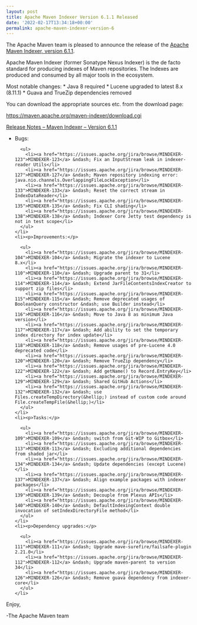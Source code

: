 ```yaml
---
layout: post
title: Apache Maven Indexer Version 6.1.1 Released
date: '2022-02-17T13:34:18+00:00'
permalink: apache-maven-indexer-version-6
---
```

<div class="entry-content"><p>The Apache Maven team is pleased to announce the release of the
  <a href="https://maven.apache.org/maven-indexer/">Apache Maven Indexer, version 6.1.1</a>.</p>

  <p>Apache Maven Indexer (former Sonatype Nexus Indexer) is the de facto standard for producing indexes
    of Maven repositories. The Indexes are produced and consumed by all major tools in the ecosystem.</p>

  <p>Most notable changes:
    * Java 8 required
    * Lucene upgraded to latest 8.x (8.11.1)
    * Guava and TrueZip dependencies removed</p>

  <p>You can download the appropriate sources etc. from the download page:</p>

  <p><a href="https://maven.apache.org/maven-indexer/download.cgi">https://maven.apache.org/maven-indexer/download.cgi</a></p>

  <!-- more -->


  <p><a href="https://issues.apache.org/jira/secure/ReleaseNote.jspa?version=12351333&amp;styleName=Text&amp;projectId=12317523">Release Notes &ndash; Maven Indexer &ndash; Version 6.1.1</a></p>

  <ul>
    <li><p>Bugs:</p>

      <ul>
        <li><a href="https://issues.apache.org/jira/browse/MINDEXER-123">MINDEXER-123</a> &ndash; Fix an InputStream leak in indexer-reader Utils</li>
        <li><a href="https://issues.apache.org/jira/browse/MINDEXER-127">MINDEXER-127</a> &ndash; Maven repository indexing error: java.nio.channels.OverlappingFileLockException</li>
        <li><a href="https://issues.apache.org/jira/browse/MINDEXER-133">MINDEXER-133</a> &ndash; Reset the correct stream in IndexDataReader</li>
        <li><a href="https://issues.apache.org/jira/browse/MINDEXER-135">MINDEXER-135</a> &ndash; Fix CLI shading</li>
        <li><a href="https://issues.apache.org/jira/browse/MINDEXER-138">MINDEXER-138</a> &ndash; Indexer Core Jetty test dependency is not in test scope</li>
      </ul>
    </li>
    <li><p>Improvements:</p>

      <ul>
        <li><a href="https://issues.apache.org/jira/browse/MINDEXER-104">MINDEXER-104</a> &ndash; Migrate the indexer to Lucene 8.x</li>
        <li><a href="https://issues.apache.org/jira/browse/MINDEXER-110">MINDEXER-110</a> &ndash; Upgrade parent to 31</li>
        <li><a href="https://issues.apache.org/jira/browse/MINDEXER-114">MINDEXER-114</a> &ndash; Extend JarFileContentsIndexCreator to support zip files</li>
        <li><a href="https://issues.apache.org/jira/browse/MINDEXER-115">MINDEXER-115</a> &ndash; Remove deprecated usages of BooleanQuery constructor &ndash; use Builder instead</li>
        <li><a href="https://issues.apache.org/jira/browse/MINDEXER-116">MINDEXER-116</a> &ndash; Move to Java 8 as minimum Java version</li>
        <li><a href="https://issues.apache.org/jira/browse/MINDEXER-117">MINDEXER-117</a> &ndash; Add ability to set the temporary index directory for index update</li>
        <li><a href="https://issues.apache.org/jira/browse/MINDEXER-118">MINDEXER-118</a> &ndash; Remove usages of pre-Lucene 4.0 deprecated code</li>
        <li><a href="https://issues.apache.org/jira/browse/MINDEXER-120">MINDEXER-120</a> &ndash; Remove TrueZip dependency</li>
        <li><a href="https://issues.apache.org/jira/browse/MINDEXER-122">MINDEXER-122</a> &ndash; Add getName() to Record.EntryKey</li>
        <li><a href="https://issues.apache.org/jira/browse/MINDEXER-129">MINDEXER-129</a> &ndash; Shared GitHub Actions</li>
        <li><a href="https://issues.apache.org/jira/browse/MINDEXER-132">MINDEXER-132</a> &ndash; use Files.createTempDirectory(&hellip;) instead of custom code around File.createTempFile(&hellip;)</li>
      </ul>
    </li>
    <li><p>Tasks:</p>

      <ul>
        <li><a href="https://issues.apache.org/jira/browse/MINDEXER-109">MINDEXER-109</a> &ndash; switch from Git-WIP to Gitbox</li>
        <li><a href="https://issues.apache.org/jira/browse/MINDEXER-113">MINDEXER-113</a> &ndash; Excluding additional dependencies from shaded jar</li>
        <li><a href="https://issues.apache.org/jira/browse/MINDEXER-134">MINDEXER-134</a> &ndash; Update dependencies (except Lucene)</li>
        <li><a href="https://issues.apache.org/jira/browse/MINDEXER-137">MINDEXER-137</a> &ndash; Align example packages with indexer packages</li>
        <li><a href="https://issues.apache.org/jira/browse/MINDEXER-139">MINDEXER-139</a> &ndash; Decouple from Plexus APIs</li>
        <li><a href="https://issues.apache.org/jira/browse/MINDEXER-140">MINDEXER-140</a> &ndash; DefaultIndexingContext double invocation of setIndexDirectoryFile method</li>
      </ul>
    </li>
    <li><p>Dependency upgrades:</p>

      <ul>
        <li><a href="https://issues.apache.org/jira/browse/MINDEXER-111">MINDEXER-111</a> &ndash; Upgrade mave-surefire/failsafe-plugin 2.21.0</li>
        <li><a href="https://issues.apache.org/jira/browse/MINDEXER-112">MINDEXER-112</a> &ndash; Upgrade maven-parent to version 34</li>
        <li><a href="https://issues.apache.org/jira/browse/MINDEXER-126">MINDEXER-126</a> &ndash; Remove guava dependency from indexer-core</li>
      </ul>
    </li>
  </ul>


  <p>Enjoy,</p>

  <p>-The Apache Maven team</p>
</div>

